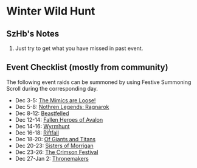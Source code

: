 # Winter Wild Hunt

## SzHb's Notes
1. Just try to get what you have missed in past event.

## Event Checklist (mostly from community)

The following event raids can be summoned by using Festive Summoning Scroll during the corresponding day.

- Dec 3-5: [The Mimics are Loose!](/event/mimic.md)
- Dec 5-8: [Nothren Legends: Ragnarok](/event/ragnarok.md)
- Dec 8-12: [Beastfelled](/event/kerberos.md)
- Dec 12-14: [Fallen Heroes of Avalon](/event/avalon.md)
- Dec 14-16: [Wyrmhunt](/event/wyrm.md)
- Dec 16-18: [Riftfall](/event/riftfall.md)
- Dec 18-20: [Of Giants and Titans](/event/giants.md)
- Dec 20-23: [Sisters of Morrigan](/event/morrigan.md)
- Dec 23-26: [The Crimson Festival](/event/crimson.md)
- Dec 27-Jan 2: [Thronemakers](/event/thronemakers.md)